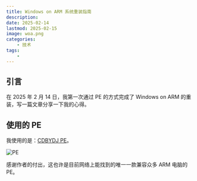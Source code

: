 ```yaml
---
title: Windows on ARM 系统重装指南
description: 
date: 2025-02-14
lastmod: 2025-02-15
image: woa.png
categories:
    - 技术
tags:
    - 
---
```


## 引言

在 2025 年 2 月 14 日，我第一次通过 PE 的方式完成了 Windows on ARM 的重装，写一篇文章分享一下我的心得。

## 使用的 PE

我使用的是：[CDBYDJ PE](https://bydjpe.winos.me/)。

![PE](PE.png)

感谢作者的付出，这也许是目前网络上能找到的唯一一款兼容众多 ARM 电脑的 PE。
